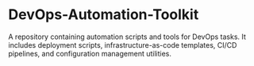 # DevOps-Automation-Toolkit
A repository containing automation scripts and tools for DevOps tasks. It includes deployment scripts, infrastructure-as-code templates, CI/CD pipelines, and configuration management utilities.
